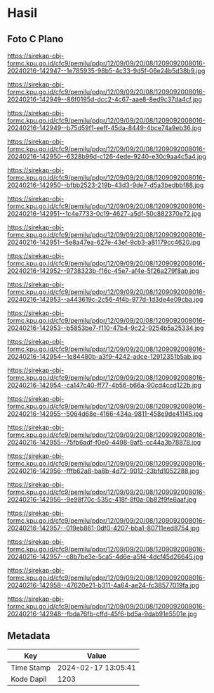 # Hasil

## Foto C Plano

https://sirekap-obj-formc.kpu.go.id/cfc9/pemilu/pdpr/12/09/09/20/08/1209092008016-20240216-142947--1e785935-98b5-4c33-9d5f-06e24b5d38b9.jpg

https://sirekap-obj-formc.kpu.go.id/cfc9/pemilu/pdpr/12/09/09/20/08/1209092008016-20240216-142949--86f0195d-dcc2-4c67-aae8-8ed9c37da4cf.jpg

https://sirekap-obj-formc.kpu.go.id/cfc9/pemilu/pdpr/12/09/09/20/08/1209092008016-20240216-142949--b75d59f1-eeff-45da-8449-4bce74a9eb36.jpg

https://sirekap-obj-formc.kpu.go.id/cfc9/pemilu/pdpr/12/09/09/20/08/1209092008016-20240216-142950--6328b96d-c126-4ede-9240-e30c9aa4c5a4.jpg

https://sirekap-obj-formc.kpu.go.id/cfc9/pemilu/pdpr/12/09/09/20/08/1209092008016-20240216-142950--bfbb2523-219b-43d3-9de7-d5a3bedbbf88.jpg

https://sirekap-obj-formc.kpu.go.id/cfc9/pemilu/pdpr/12/09/09/20/08/1209092008016-20240216-142951--1c4e7733-0c19-4627-a5df-50c882370e72.jpg

https://sirekap-obj-formc.kpu.go.id/cfc9/pemilu/pdpr/12/09/09/20/08/1209092008016-20240216-142951--5e8a47ea-627e-43ef-9cb3-a81179cc4620.jpg

https://sirekap-obj-formc.kpu.go.id/cfc9/pemilu/pdpr/12/09/09/20/08/1209092008016-20240216-142952--9738323b-f16c-45e7-af4e-5f26a279f8ab.jpg

https://sirekap-obj-formc.kpu.go.id/cfc9/pemilu/pdpr/12/09/09/20/08/1209092008016-20240216-142953--a443619c-2c56-4f4b-977d-1d3de4e09cba.jpg

https://sirekap-obj-formc.kpu.go.id/cfc9/pemilu/pdpr/12/09/09/20/08/1209092008016-20240216-142953--b5853be7-f110-47b4-9c22-9254b5a25334.jpg

https://sirekap-obj-formc.kpu.go.id/cfc9/pemilu/pdpr/12/09/09/20/08/1209092008016-20240216-142954--1e84480b-a3f9-4242-adce-12912351b5ab.jpg

https://sirekap-obj-formc.kpu.go.id/cfc9/pemilu/pdpr/12/09/09/20/08/1209092008016-20240216-142954--ca147c40-ff77-4b56-b66a-90cd4ccd122b.jpg

https://sirekap-obj-formc.kpu.go.id/cfc9/pemilu/pdpr/12/09/09/20/08/1209092008016-20240216-142955--5064d68e-4166-434a-9811-458e9de41145.jpg

https://sirekap-obj-formc.kpu.go.id/cfc9/pemilu/pdpr/12/09/09/20/08/1209092008016-20240216-142955--75fb6adf-f0e0-4498-9af5-cc44a3b78878.jpg

https://sirekap-obj-formc.kpu.go.id/cfc9/pemilu/pdpr/12/09/09/20/08/1209092008016-20240216-142956--fffb62a8-ba8b-4d72-9012-23bfd1052288.jpg

https://sirekap-obj-formc.kpu.go.id/cfc9/pemilu/pdpr/12/09/09/20/08/1209092008016-20240216-142956--9e98f70c-535c-418f-8f0a-0b82f9fe6aaf.jpg

https://sirekap-obj-formc.kpu.go.id/cfc9/pemilu/pdpr/12/09/09/20/08/1209092008016-20240216-142957--019eb861-0df0-4207-bba1-80711eed8754.jpg

https://sirekap-obj-formc.kpu.go.id/cfc9/pemilu/pdpr/12/09/09/20/08/1209092008016-20240216-142957--c8b7be3e-5ca5-4d6e-a5f4-4dcf45d26645.jpg

https://sirekap-obj-formc.kpu.go.id/cfc9/pemilu/pdpr/12/09/09/20/08/1209092008016-20240216-142958--47620e21-b311-4a64-ae24-fc38577019fa.jpg

https://sirekap-obj-formc.kpu.go.id/cfc9/pemilu/pdpr/12/09/09/20/08/1209092008016-20240216-142948--fbda76fb-cffd-45f6-bd5a-9dab91e5501e.jpg


## Metadata

| Key        | Value               |
| ---------- | ------------------- |
| Time Stamp | 2024-02-17 13:05:41 |
| Kode Dapil | 1203                |




